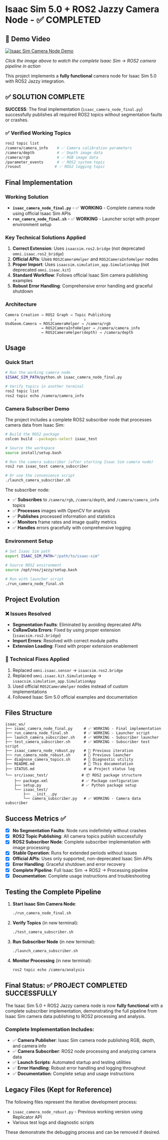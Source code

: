 # Isaac Sim 5.0 + ROS2 Jazzy Camera Node - ✅ COMPLETED

## 🎥 Demo Video
[![Isaac Sim Camera Node Demo](https://img.youtube.com/vi/bT7uk9ZliIE/0.jpg)](https://youtu.be/bT7uk9ZliIE)

*Click the image above to watch the complete Isaac Sim → ROS2 camera pipeline in action*

This project implements a **fully functional** camera node for Isaac Sim 5.0 with ROS2 Jazzy integration.

## ✅ SOLUTION COMPLETE

**SUCCESS**: The final implementation (`isaac_camera_node_final.py`) successfully publishes all required ROS2 topics without segmentation faults or crashes.

### ✅ Verified Working Topics
```bash
ros2 topic list
/camera/camera_info    # ✅ Camera calibration parameters
/camera/depth          # ✅ Depth image data
/camera/rgb            # ✅ RGB image data  
/parameter_events      # ✅ ROS2 system topic
/rosout               # ✅ ROS2 logging topic
```

## Final Implementation

### Working Solution
- **`isaac_camera_node_final.py`** - ✅ **WORKING** - Complete camera node using official Isaac Sim APIs
- **`run_camera_node_final.sh`** - ✅ **WORKING** - Launcher script with proper environment setup

### Key Technical Solutions Applied
1. **Correct Extension**: Uses `isaacsim.ros2.bridge` (not deprecated `omni.isaac.ros2_bridge`)
2. **Official APIs**: Uses `ROS2CameraHelper` and `ROS2CameraInfoHelper` nodes
3. **Proper Import**: Uses `isaacsim.simulation_app.SimulationApp` (not deprecated `omni.isaac.kit`)
4. **Standard Workflow**: Follows official Isaac Sim camera publishing examples
5. **Robust Error Handling**: Comprehensive error handling and graceful shutdown

### Architecture
```
Camera Creation → ROS2 Graph → Topic Publishing
    ↓               ↓              ↓
UsdGeom.Camera → ROS2CameraHelper → /camera/rgb
                → ROS2CameraInfoHelper → /camera/camera_info  
                → ROS2CameraHelper(depth) → /camera/depth
```

## Usage

### Quick Start
```bash
# Run the working camera node
$ISAAC_SIM_PATH/python.sh isaac_camera_node_final.py

# Verify topics in another terminal
ros2 topic list
ros2 topic echo /camera/camera_info
```

### Camera Subscriber Demo
The project includes a complete ROS2 subscriber node that processes camera data from Isaac Sim:

```bash
# Build the ROS2 package
colcon build --packages-select isaac_test

# Source the workspace
source install/setup.bash

# Run the camera subscriber (after starting Isaac Sim camera node)
ros2 run isaac_test camera_subscriber

# Or use the convenience script
./launch_camera_subscriber.sh
```

The subscriber node:
- ✅ **Subscribes** to `/camera/rgb`, `/camera/depth`, and `/camera/camera_info` topics
- ✅ **Processes** images with OpenCV for analysis
- ✅ **Publishes** processed information and statistics
- ✅ **Monitors** frame rates and image quality metrics
- ✅ **Handles** errors gracefully with comprehensive logging

### Environment Setup
```bash
# Set Isaac Sim path
export ISAAC_SIM_PATH="/path/to/isaac-sim"

# Source ROS2 environment  
source /opt/ros/jazzy/setup.bash

# Run with launcher script
./run_camera_node_final.sh
```

## Project Evolution

### ❌ Issues Resolved
- **Segmentation Faults**: Eliminated by avoiding deprecated APIs
- **CsRawData Errors**: Fixed by using proper extension (`isaacsim.ros2.bridge`)
- **Import Errors**: Resolved with correct module paths
- **Extension Loading**: Fixed with proper extension enablement

### 🔧 Technical Fixes Applied
1. Replaced `omni.isaac.sensor` → `isaacsim.ros2.bridge`
2. Replaced `omni.isaac.kit.SimulationApp` → `isaacsim.simulation_app.SimulationApp`
3. Used official `ROS2CameraHelper` nodes instead of custom implementations
4. Followed Isaac Sim 5.0 official examples and documentation

## Files Structure

```
isaac_ws/
├── isaac_camera_node_final.py     # ✅ WORKING - Final implementation
├── run_camera_node_final.sh       # ✅ WORKING - Launcher script  
├── launch_camera_subscriber.sh    # ✅ WORKING - Subscriber launcher
├── test_camera_subscriber.sh      # ✅ WORKING - Subscriber test script
├── isaac_camera_node_robust.py    # 🔄 Previous iteration
├── run_camera_node_robust.sh      # 🔄 Previous launcher
├── diagnose_camera_topics.sh      # 🔧 Diagnostic utility
├── README.md                      # 📖 This documentation
├── STATUS.md                      # 📊 Project status log
└── src/isaac_test/               # 📦 ROS2 package structure
    ├── package.xml               # ✅ Package configuration
    ├── setup.py                  # ✅ Python package setup
    └── isaac_test/
        ├── __init__.py
        └── camera_subscriber.py   # ✅ WORKING - Camera data subscriber
```

## Success Metrics ✅

- [x] **No Segmentation Faults**: Node runs indefinitely without crashes
- [x] **ROS2 Topic Publishing**: All camera topics publish successfully
- [x] **ROS2 Subscriber Node**: Complete subscriber implementation with image processing
- [x] **Stable Operation**: Runs for extended periods without issues  
- [x] **Official APIs**: Uses only supported, non-deprecated Isaac Sim APIs
- [x] **Error Handling**: Graceful shutdown and error recovery
- [x] **Complete Pipeline**: Full Isaac Sim → ROS2 → Processing pipeline
- [x] **Documentation**: Complete usage instructions and troubleshooting

## Testing the Complete Pipeline

1. **Start Isaac Sim Camera Node**:
   ```bash
   ./run_camera_node_final.sh
   ```

2. **Verify Topics** (in new terminal):
   ```bash
   ./test_camera_subscriber.sh
   ```

3. **Run Subscriber Node** (in new terminal):
   ```bash
   ./launch_camera_subscriber.sh
   ```

4. **Monitor Processing** (in new terminal):
   ```bash
   ros2 topic echo /camera/analysis
   ```

## Final Status: ✅ **PROJECT COMPLETED SUCCESSFULLY**

The Isaac Sim 5.0 + ROS2 Jazzy camera node is now **fully functional** with a complete subscriber implementation, demonstrating the full pipeline from Isaac Sim camera data publishing to ROS2 processing and analysis.

### Complete Implementation Includes:
- ✅ **Camera Publisher**: Isaac Sim camera node publishing RGB, depth, and camera info
- ✅ **Camera Subscriber**: ROS2 node processing and analyzing camera data
- ✅ **Launch Scripts**: Automated startup and testing utilities
- ✅ **Error Handling**: Robust error handling and logging throughout
- ✅ **Documentation**: Complete setup and usage instructions

## Legacy Files (Kept for Reference)

The following files represent the iterative development process:
- `isaac_camera_node_robust.py` - Previous working version using Replicator API
- Various test logs and diagnostic scripts

These demonstrate the debugging process and can be removed if desired.
